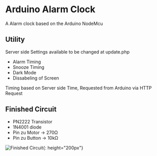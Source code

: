 # Arduino Alarm Clock
 A Alarm clock based on the Arduino NodeMcu 

## Utility

 Server side Settings available to be changed at update.php
 - Alarm Timing
 - Snooze Timing
 - Dark Mode
 - Dissabeling of Screen
 
 Timing based on Server side Time, Requested from Arduino via HTTP Request

## Finished Circuit

 - PN2222 Transistor
 - 1N4001 diode
 - Pin zu Motor -> 270Ω
 - Pin zu Button -> 10kΩ

![Finished Circuit](https://github.com/BertilBraun/Arduino-Alarm-Clock/tree/main/Resources/IMG_20201020_220151.jpg "Finished Circuit"){: height="200px"}
